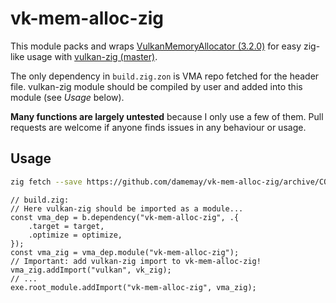 # vk-mem-alloc-zig
This module packs and wraps [VulkanMemoryAllocator (3.2.0)](https://github.com/GPUOpen-LibrariesAndSDKs/VulkanMemoryAllocator) for easy zig-like usage with [vulkan-zig (master)](https://github.com/Snektron/vulkan-zig).

The only dependency in `build.zig.zon` is VMA repo fetched for the header file. vulkan-zig module should be compiled by user and added into this module (see *Usage* below).

**Many functions are largely untested** because I only use a few of them. Pull requests are welcome if anyone finds issues in any behaviour or usage.

## Usage

```bash
zig fetch --save https://github.com/damemay/vk-mem-alloc-zig/archive/COMMIT.tar.gz
```

```zig
// build.zig:
// Here vulkan-zig should be imported as a module...
const vma_dep = b.dependency("vk-mem-alloc-zig", .{
    .target = target,
    .optimize = optimize,
});
const vma_zig = vma_dep.module("vk-mem-alloc-zig");
// Important: add vulkan-zig import to vk-mem-alloc-zig!
vma_zig.addImport("vulkan", vk_zig);
// ...
exe.root_module.addImport("vk-mem-alloc-zig", vma_zig);
```
